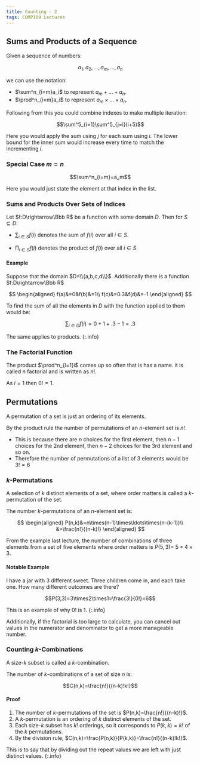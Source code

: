 ```yaml
---
title: Counting - 2
tags: COMP109 Lectures
---
```

## Sums and Products of a Sequence
Given a sequence of numbers:

$$a_1,a_2,\ldots,a_m,\ldots,a_n$$

we can use the notation:

* $\sum^n_{i=m}a_i$ to represent $a_m+\ldots+a_n$.
* $\prod^n_{i=m}a_i$ to represent $a_m\times\ldots\times a_n$.

Following from this you could combine indexes to make multiple iteration:

$$\sum^5_{i=1}\sum^5_{j=i}(i+5)$$

Here you would apply the sum using $j$ for each sum using $i$. The lower bound for the inner sum would increase every time to match the incrementing $i$.

### Special Case $m=n$
$$\sum^n_{i=m}=a_m$$

Here you would just state the element at that index in the list. 

### Sums and Products Over Sets of Indices
Let $f:D\rightarrow\Bbb R$ be a function with some domain $D$. Then for $S\subseteq D$:

* $\sum_{i\in S}f(i)$ denotes the sum of $f(i)$ over all $i\in S$.

* $\prod_{i\in S}f(i)$ denotes the product of $f(i)$ over all $i\in S$.

#### Example
Suppose that the domain $D=\\{a,b,c,d\\}$. Additionally there is a function $f:D\rightarrow\Bbb R$

$$
\begin{aligned}
f(a)&=0&f(b)&=1\\
f(c)&=0.3&f(d)&=-1
\end{aligned}
$$

To find the sum of all the elements in $D$ with the function applied to them would be:

$$\sum_{i\in D}f(i)=0+1+.3-1=.3$$

The same applies to products.
{:.info}

### The Factorial Function
The product $\prod^n_{i=1}i$ comes up so often that is has a name. it is called $n$ factorial and is written as $n!$.

As $i=1$ then $0!=1$.

## Permutations
A permutation of a set is just an ordering of its elements.

By the product rule the number of permutations of an $n$-element set is $n!$.

* This is because there are $n$ choices for the first element, then $n-1$ choices for the 2nd element, then $n-2$ choices for the 3rd element and so on.
* Therefore the number of permutations of a list of 3 elements would be $3!=6$

### $k$-Permutations
A selection of $k$ distinct elements of a set, where order matters is called a $k$-permutation of the set.

The number $k$-permutations of an $n$-element set is:

$$
\begin{aligned}
P(n,k)&=n\times(n-1)\times\ldots\times(n-(k-1))\\
&=\frac{n!}{(n-k)!}
\end{aligned}
$$

From the example last lecture, the number of combinations of three elements from a set of five elements where order matters is $P(5,3)=$ $5\times4\times3$.

#### Notable Example
I have a jar with 3 different sweet. Three children come in, and each take one. How many different outcomes are there?

$$P(3,3)=3\times2\times1=\frac{3!}{0!}=6$$

This is an example of why $0!$ is 1.
{:.info}

Additionally, if the factorial is too large to calculate, you can cancel out values in the numerator and denominator to get a more manageable number.

### Counting $k$-Combinations
A size-$k$ subset is called a $k$-combination.

The number of $k$-combinations of a set of size $n$ is:

$$C(n,k)=\frac{n!}{(n-k)!k!}$$

#### Proof 

1. The number of $k$-permutations of the set is $P(n,k)=\frac{n!}{(n-k)!}$.
1. A $k$-permutation is an ordering of $k$ distinct elements of the set.
1. Each size-$k$ subset has $k!$ orderings, so it corresponds to $P(k,k)=k!$ of the $k$ permutations.
1. By the division rule, $C(n,k)=\frac{P(n,k)}{P(k,k)}=\frac{n!}{(n-k)!k!}$.

This is to say that by dividing out the repeat values we are left with just distinct values.
{:.info}
